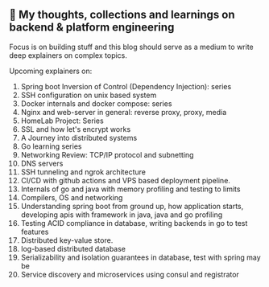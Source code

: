 ## :pushpin:  My thoughts, collections and learnings on backend & platform engineering

Focus is on building stuff and this blog should serve as a medium to write deep explainers on complex topics.

Upcoming explainers on:

1. Spring boot Inversion of Control (Dependency Injection): series
2. SSH configuration on unix based system
3. Docker internals and docker compose: series
4. Nginx and web-server in general: reverse proxy, proxy, media
5. HomeLab Project: Series
6. SSL and how let's encrypt works
7. A Journey into distributed systems
8. Go learning series
9. Networking Review: TCP/IP protocol and subnetting
10. DNS servers
11. SSH tunneling and ngrok architecture
12. CI/CD with github actions and VPS based deployment pipeline.
13. Internals of go and java with memory profiling and testing to limits
14. Compilers, OS and networking
15. Understanding spring boot from ground up, how application starts, developing apis with framework in java, java and go profiling
16. Testing ACID compliance in database, writing backends in go to test features
17. Distributed key-value store.
18. log-based distributed database
19. Serializability and isolation guarantees in database, test with spring may be
20. Service discovery and microservices using consul and registrator
